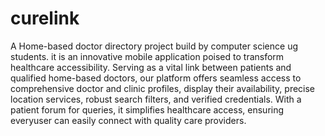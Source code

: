 # curelink
A Home-based doctor directory project build by computer science ug students.
it is an innovative mobile application poised to transform healthcare accessibility. Serving as a vital link between patients and qualified home-based doctors, our platform offers seamless access to comprehensive doctor and clinic profiles, display their availability, precise location services, robust search filters, and verified credentials. With a patient forum for queries, it simplifies healthcare access, ensuring everyuser can easily connect with quality care providers.
